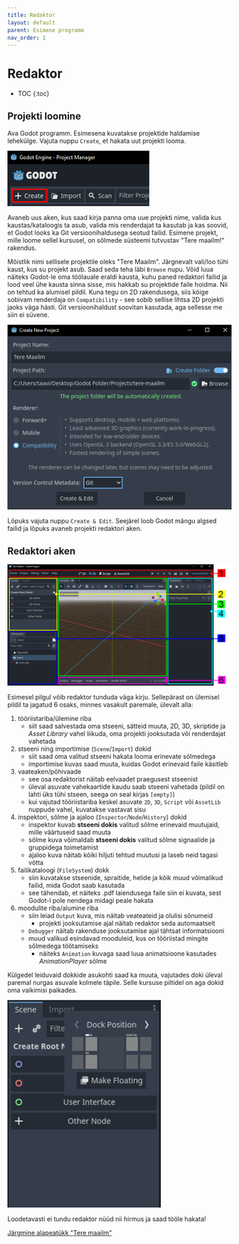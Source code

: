 ```yaml
---
title: Redaktor
layout: default
parent: Esimene programm
nav_order: 1
---
```



# Redaktor

-	TOC
{:toc}

## Projekti loomine

Ava Godot programm. Esimesena kuvatakse projektide haldamise lehekülge. Vajuta nuppu `Create`, et hakata uut projekti looma.

![Uue projekti loomise nupp on pildil välja toodud punasega.](./pildid/redaktor/projekti-loomise-nupp.png)

Avaneb uus aken, kus saad kirja panna oma uue projekti nime, valida kus kaustas/kataloogis ta asub, valida mis renderdajat ta kasutab ja kas soovid, et Godot looks ka Git versioonihaldusega seotud failid. Esimene projekt, mille loome sellel kursusel, on sõlmede süsteemi tutvustav "Tere maailm!" rakendus.

Mõistlik nimi sellisele projektile oleks "Tere Maailm". Järgnevalt vali/loo tühi kaust, kus su projekt asub. Saad seda teha läbi `Browse` nupu. Võid luua näiteks Godot-le oma töölauale eraldi kausta, kuhu paned redaktori failid ja lood veel ühe kausta sinna sisse, mis hakkab su projektide faile hoidma. Nii on tehtud ka alumisel pildil. Kuna tegu on 2D rakendusega, siis kõige sobivam renderdaja on `Compatibility` - see sobib sellise lihtsa 2D projekti jaoks väga hästi. Git versioonihaldust soovitan kasutada, aga sellesse me siin ei süvene.

![Projekti loomise akna detailid.](./pildid/redaktor/projekti-loomine.png)

Lõpuks vajuta nuppu `Create & Edit`. Seejärel loob Godot mängu algsed failid ja lõpuks avaneb projekti redaktori aken.

## Redaktori aken

![Projekti redaktori aken.](./pildid/redaktor/projekti-redaktori-aken.png)

Esimesel pilgul võib redaktor tunduda väga kirju. Sellepärast on ülemisel pildil ta jagatud 6 osaks, minnes vasakult paremale, ülevalt alla:

1.  tööriistariba/ülemine riba
    -    siit saad salvestada oma stseeni, sätteid muuta, 2D, 3D, skriptide ja *Asset Library* vahel liikuda, oma projekti jooksutada või renderdajat vahetada
2.  stseeni ning importimise (`Scene`/`Import`) dokid
    -   siit saad oma valitud stseeni hakata looma erinevate sõlmedega
    -   importimise kuvas saad muuta, kuidas Godot erinevaid faile käsitleb
3.  vaateaken/põhivaade
    -   see osa redaktorist näitab eelvaadet praegusest stseenist
    -   üleval asuvate vahekaartide kaudu saab stseeni vahetada (pildil on lahti üks tühi stseen, seega on seal kirjas `[empty]`)
    -   kui vajutad tööriistariba keskel asuvate `2D`, `3D`, `Script` või `AssetLib` nuppude vahel, kuvatakse vastavat sisu
4.  inspektori, sõlme ja ajaloo (`Inspector`/`Node`/`History`) dokid
    -   inspektor kuvab **stseeni dokis** valitud sõlme erinevaid muutujaid, mille väärtuseid saad muuta
    -   sõlme kuva võimaldab **stseeni dokis** valitud sõlme signaalide ja gruppidega toimetamist
    -   ajaloo kuva näitab kõiki hiljuti tehtud muutusi ja laseb neid tagasi võtta
5.  failikataloogi (`FileSystem`) dokk
    -   siin kuvatakse stseenide, spraitide, helide ja kõik muud võimalikud failid, mida Godot saab kasutada
    -   see tähendab, et näiteks .pdf laiendusega faile siin ei kuvata, sest Godot-l pole nendega midagi peale hakata
6.  moodulite riba/alumine riba
    -   siin leiad `Output` kuva, mis näitab veateateid ja olulisi sõnumeid
        -   projekti jooksutamise ajal näitab redaktor seda automaatselt
    -   `Debugger` näitab rakenduse jooksutamise ajal tähtsat informatsiooni
    -   muud valikud esindavad mooduleid, kus on tööriistad mingite sõlmedega töötamiseks
        -   näiteks `Animation` kuvaga saad luua animatsioone kasutades *AnimationPlayer* sõlme

Külgedel leiduvaid dokkide asukohti saad ka muuta, vajutades doki üleval paremal nurgas asuvale kolmele täpile. Selle kursuse piltidel on aga dokid oma vaikimisi paikades.

![Doki asukoha muutmine](./pildid/redaktor/doki-asukoha-muutmine.png)

Loodetavasti ei tundu redaktor nüüd nii hirmus ja saad tööle hakata!

[Järgmine alapeatükk "Tere maailm"](./tere-maailm)